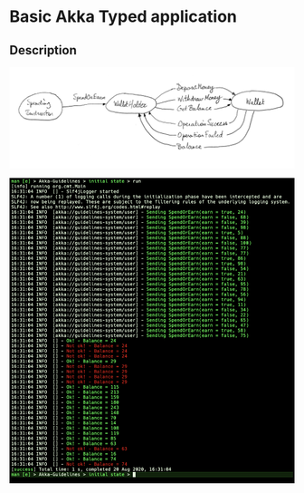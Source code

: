 # Basic Akka Typed application

## Description

![Application](docs/images/guidelines-actors-and-messages.png)

![Sample Run](docs/images/sample-run.png)
